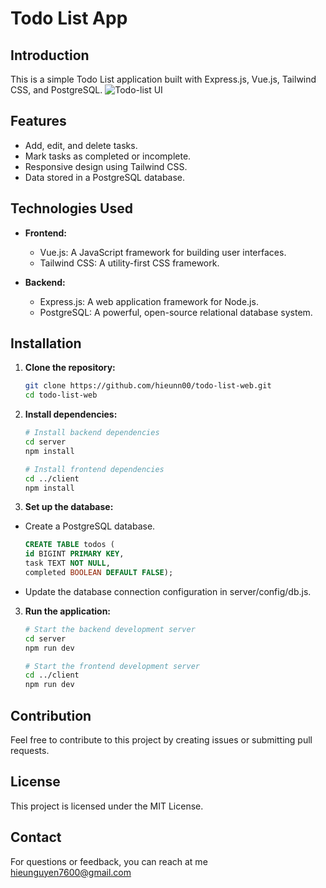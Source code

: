 # Todo List App

## Introduction

This is a simple Todo List application built with Express.js, Vue.js, Tailwind CSS, and PostgreSQL.
![Todo-list UI](https://scontent.fhph1-1.fna.fbcdn.net/v/t1.15752-9/415446047_1032123057893131_2072605942536484124_n.png?_nc_cat=104&ccb=1-7&_nc_sid=8cd0a2&_nc_ohc=3HoAcpqtIHwAX-5T5gv&_nc_ht=scontent.fhph1-1.fna&oh=03_AdRgmHCYURRj4h_Fule1MWow1lRCSoQuDkvt5As4tJMDPw&oe=65CDA15F)
## Features

- Add, edit, and delete tasks.
- Mark tasks as completed or incomplete.
- Responsive design using Tailwind CSS.
- Data stored in a PostgreSQL database.

## Technologies Used

- **Frontend:**
  - Vue.js: A JavaScript framework for building user interfaces.
  - Tailwind CSS: A utility-first CSS framework.

- **Backend:**
  - Express.js: A web application framework for Node.js.
  - PostgreSQL: A powerful, open-source relational database system.

## Installation

1. **Clone the repository:**
   ```bash
   git clone https://github.com/hieunn00/todo-list-web.git
   cd todo-list-web
2. **Install dependencies:**
    ```bash
    # Install backend dependencies
    cd server
    npm install
    
    # Install frontend dependencies
    cd ../client
    npm install
2. **Set up the database:**
  - Create a PostgreSQL database.
    ```sql
    CREATE TABLE todos (
    id BIGINT PRIMARY KEY,
    task TEXT NOT NULL,
    completed BOOLEAN DEFAULT FALSE);
    ```
- Update the database connection configuration in server/config/db.js.
3. **Run the application:**
    ```bash
    # Start the backend development server
    cd server
    npm run dev
    
    # Start the frontend development server
    cd ../client
    npm run dev
    ```
## Contribution
Feel free to contribute to this project by creating issues or submitting pull requests.
## License 
This project is licensed under the MIT License.
## Contact
For questions or feedback, you can reach at me hieunguyen7600@gmail.com
